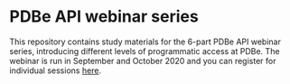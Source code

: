 # PDBe API webinar series

This repository contains study materials for the 6-part PDBe API webinar series, introducing different levels of programmatic access at PDBe. The webinar is run in September and October 2020 and you can register for individual sessions [here](https://www.ebi.ac.uk/pdbe/about/events/pdbe-api-webinar-series).